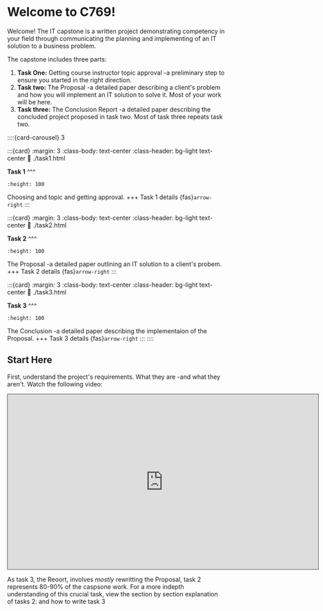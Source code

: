 # Welcome to C769!

Welcome! The IT capstone is a written project demonstrating competency in your field through communicating the planning and implementing of an IT solution to a business problem.

The capstone includes three parts:
1. **Task One:** Getting course instructor topic approval -a preliminary step to ensure you started in the right direction.
2. **Task two:** The Proposal -a detailed paper describing a client's problem and how you will implement an IT solution to solve it. Most of your work will be here.
3. **Task three:** The Conclusion Report -a detailed paper describing the concluded project proposed in task two. Most of task three repeats task two.   

::::{card-carousel} 3

:::{card}
:margin: 3
:class-body: text-center
:class-header: bg-light text-center
:link: ./task1.html

**Task 1**
^^^
```{image} ./url_images/task1_thumb.jpg
:height: 100
```
Choosing and topic and getting approval.
+++
Task 1 details {fas}`arrow-right`
:::

:::{card}
:margin: 3
:class-body: text-center
:class-header: bg-light text-center
:link: ./task2.html

**Task 2**
^^^
```{image} ./url_images/task2_thumb.jpg
:height: 100
```
The Proposal -a detailed paper outlining an IT solution to a client's probem.
+++
Task 2 details {fas}`arrow-right`
:::

:::{card}
:margin: 3
:class-body: text-center
:class-header: bg-light text-center
:link: ./task3.html

**Task 3**
^^^
```{image} ./url_images/task3_thumb.jpg
:height: 100
```
The Conclusion -a detailed paper describing the implementaion of the Proposal.
+++
Task 3 details {fas}`arrow-right`
:::
::::

## Start Here

First, understand the project's requirements. What they are -and what they aren't. Watch the following video:
<iframe 
    src="https://wgu.hosted.panopto.com/Panopto/Pages/Embed.aspx?id=e26949a3-9e24-4092-bf52-aedb014e2527&autoplay=false&offerviewer=true&showtitle=true&showbrand=true&captions=true&interactivity=all" 
    title="C769 Overview" 
    height="405" 
    width="720" 
    style="border: 1px solid #464646;" 
    allowfullscreen allow="autoplay"
>
</iframe>

As task 3, the Reoort, involves *mostly* rewritting the Proposal, task 2 represents 80-90% of the caspsone work. For a more indepth understanding of this crucial task, view the section by section explanation of tasks 2: [](resources:task2) and how to write task 3 [](resources:task3) 

```{tableofcontents}
```